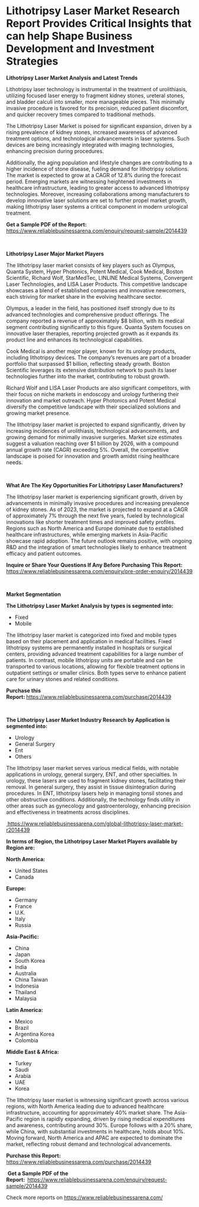 <p><h1>Lithotripsy Laser Market Research Report Provides Critical Insights that can help Shape Business Development and Investment Strategies</h1></p><p><strong>Lithotripsy Laser Market Analysis and Latest Trends</strong></p>
<p><p>Lithotripsy laser technology is instrumental in the treatment of urolithiasis, utilizing focused laser energy to fragment kidney stones, ureteral stones, and bladder calculi into smaller, more manageable pieces. This minimally invasive procedure is favored for its precision, reduced patient discomfort, and quicker recovery times compared to traditional methods.</p><p>The Lithotripsy Laser Market is poised for significant expansion, driven by a rising prevalence of kidney stones, increased awareness of advanced treatment options, and technological advancements in laser systems. Such devices are being increasingly integrated with imaging technologies, enhancing precision during procedures. </p><p>Additionally, the aging population and lifestyle changes are contributing to a higher incidence of stone disease, fueling demand for lithotripsy solutions. The market is expected to grow at a CAGR of 12.8% during the forecast period. Emerging markets are witnessing heightened investments in healthcare infrastructure, leading to greater access to advanced lithotripsy technologies. Moreover, increasing collaborations among manufacturers to develop innovative laser solutions are set to further propel market growth, making lithotripsy laser systems a critical component in modern urological treatment.</p></p>
<p><strong>Get a Sample PDF of the Report:&nbsp;</strong> <a href="https://www.reliablebusinessarena.com/enquiry/request-sample/2014439?utm_campaign=2488&utm_medium=2&utm_source=Github&utm_content=ia&utm_term=04032025&utm_id=lithotripsy-laser">https://www.reliablebusinessarena.com/enquiry/request-sample/2014439</a></p>
<p>&nbsp;</p>
<p><strong>Lithotripsy Laser Major Market Players</strong></p>
<p><p>The lithotripsy laser market consists of key players such as Olympus, Quanta System, Hyper Photonics, Potent Medical, Cook Medical, Boston Scientific, Richard Wolf, StarMedTec, LINLINE Medical Systems, Convergent Laser Technologies, and LISA Laser Products. This competitive landscape showcases a blend of established companies and innovative newcomers, each striving for market share in the evolving healthcare sector.</p><p>Olympus, a leader in the field, has positioned itself strongly due to its advanced technologies and comprehensive product offerings. The company reported a revenue of approximately $8 billion, with its medical segment contributing significantly to this figure. Quanta System focuses on innovative laser therapies, reporting projected growth as it expands its product line and enhances its technological capabilities.</p><p>Cook Medical is another major player, known for its urology products, including lithotripsy devices. The company’s revenues are part of a broader portfolio that surpassed $1 billion, reflecting steady growth. Boston Scientific leverages its extensive distribution network to push its laser technologies further into the market, contributing to robust growth.</p><p>Richard Wolf and LISA Laser Products are also significant competitors, with their focus on niche markets in endoscopy and urology furthering their innovation and market outreach. Hyper Photonics and Potent Medical diversify the competitive landscape with their specialized solutions and growing market presence.</p><p>The lithotripsy laser market is projected to expand significantly, driven by increasing incidences of urolithiasis, technological advancements, and growing demand for minimally invasive surgeries. Market size estimates suggest a valuation reaching over $1 billion by 2026, with a compound annual growth rate (CAGR) exceeding 5%. Overall, the competitive landscape is poised for innovation and growth amidst rising healthcare needs.</p></p>
<p>&nbsp;</p>
<p><strong>What Are The Key Opportunities For Lithotripsy Laser Manufacturers?</strong></p>
<p><p>The lithotripsy laser market is experiencing significant growth, driven by advancements in minimally invasive procedures and increasing prevalence of kidney stones. As of 2023, the market is projected to expand at a CAGR of approximately 7% through the next five years, fueled by technological innovations like shorter treatment times and improved safety profiles. Regions such as North America and Europe dominate due to established healthcare infrastructures, while emerging markets in Asia-Pacific showcase rapid adoption. The future outlook remains positive, with ongoing R&D and the integration of smart technologies likely to enhance treatment efficacy and patient outcomes.</p></p>
<p><strong>Inquire or Share Your Questions If Any Before Purchasing This Report:</strong> <a href="https://www.reliablebusinessarena.com/enquiry/pre-order-enquiry/2014439?utm_campaign=2488&utm_medium=2&utm_source=Github&utm_content=ia&utm_term=04032025&utm_id=lithotripsy-laser">https://www.reliablebusinessarena.com/enquiry/pre-order-enquiry/2014439</a></p>
<p>&nbsp;</p>
<p><strong>Market Segmentation</strong></p>
<p><strong>The Lithotripsy Laser Market Analysis by types is segmented into:</strong></p>
<p><ul><li>Fixed</li><li>Mobile</li></ul></p>
<p><p>The lithotripsy laser market is categorized into fixed and mobile types based on their placement and application in medical facilities. Fixed lithotripsy systems are permanently installed in hospitals or surgical centers, providing advanced treatment capabilities for a large number of patients. In contrast, mobile lithotripsy units are portable and can be transported to various locations, allowing for flexible treatment options in outpatient settings or smaller clinics. Both types serve to enhance patient care for urinary stones and related conditions.</p></p>
<p><strong>Purchase this Report:&nbsp;</strong><a href="https://www.reliablebusinessarena.com/purchase/2014439?utm_campaign=2488&utm_medium=2&utm_source=Github&utm_content=ia&utm_term=04032025&utm_id=lithotripsy-laser">https://www.reliablebusinessarena.com/purchase/2014439</a></p>
<p>&nbsp;</p>
<p><strong>The Lithotripsy Laser Market Industry Research by Application is segmented into:</strong></p>
<p><ul><li>Urology</li><li>General Surgery</li><li>Ent</li><li>Others</li></ul></p>
<p><p>The lithotripsy laser market serves various medical fields, with notable applications in urology, general surgery, ENT, and other specialties. In urology, these lasers are used to fragment kidney stones, facilitating their removal. In general surgery, they assist in tissue disintegration during procedures. In ENT, lithotripsy lasers help in managing tonsil stones and other obstructive conditions. Additionally, the technology finds utility in other areas such as gynecology and gastroenterology, enhancing precision and effectiveness in treatments across disciplines.</p></p>
<p><a href="https://www.reliablebusinessarena.com/global-lithotripsy-laser-market-r2014439?utm_campaign=2488&utm_medium=2&utm_source=Github&utm_content=ia&utm_term=04032025&utm_id=lithotripsy-laser">&nbsp;https://www.reliablebusinessarena.com/global-lithotripsy-laser-market-r2014439</a></p>
<p><strong>In terms of Region, the Lithotripsy Laser Market Players available by Region are:</strong></p>
<p>
    <p> <strong> North America: </strong>
        <ul>
            <li>United States</li>
            <li>Canada</li>
        </ul>
        </p> 
    <p> <strong> Europe: </strong>
        <ul>
            <li>Germany</li>
            <li>France</li>
            <li>U.K.</li>
            <li>Italy</li>
            <li>Russia</li>
        </ul>
        </p> 
    <p> <strong> Asia-Pacific: </strong>
        <ul>
            <li>China</li>
            <li>Japan</li>
            <li>South Korea</li>
            <li>India</li>
            <li>Australia</li>
            <li>China Taiwan</li>
            <li>Indonesia</li>
            <li>Thailand</li>
            <li>Malaysia</li>
        </ul>
        </p> 
    <p> <strong> Latin America: </strong>
        <ul>
            <li>Mexico</li>
            <li>Brazil</li>
            <li>Argentina Korea</li>
            <li>Colombia</li>
        </ul>
        </p> 
    <p> <strong> Middle East & Africa: </strong>
        <ul>
            <li>Turkey</li>
            <li>Saudi</li>
            <li>Arabia</li>
            <li>UAE</li>
            <li>Korea</li>
        </ul>
    </p>
    </p>
<p><p>The lithotripsy laser market is witnessing significant growth across various regions, with North America leading due to advanced healthcare infrastructure, accounting for approximately 40% market share. The Asia-Pacific region is rapidly expanding, driven by rising medical expenditures and awareness, contributing around 30%. Europe follows with a 20% share, while China, with substantial investments in healthcare, holds about 10%. Moving forward, North America and APAC are expected to dominate the market, reflecting robust demand and technological advancements.</p></p>
<p><strong>Purchase this Report: </strong><a href="https://www.reliablebusinessarena.com/purchase/2014439?utm_campaign=2488&utm_medium=2&utm_source=Github&utm_content=ia&utm_term=04032025&utm_id=lithotripsy-laser">https://www.reliablebusinessarena.com/purchase/2014439</a></p>
<p>&nbsp;<strong>Get a Sample PDF of the Report:&nbsp;&nbsp;</strong><a href="https://www.reliablebusinessarena.com/enquiry/request-sample/2014439?utm_campaign=2488&utm_medium=2&utm_source=Github&utm_content=ia&utm_term=04032025&utm_id=lithotripsy-laser">https://www.reliablebusinessarena.com/enquiry/request-sample/2014439</a></p>
<p><strong></strong></p>
<p>Check more reports on <a href="https://www.reliablebusinessarena.com/?utm_campaign=2488&utm_medium=2&utm_source=Github&utm_content=ia&utm_term=04032025&utm_id=lithotripsy-laser">https://www.reliablebusinessarena.com/</a></p>